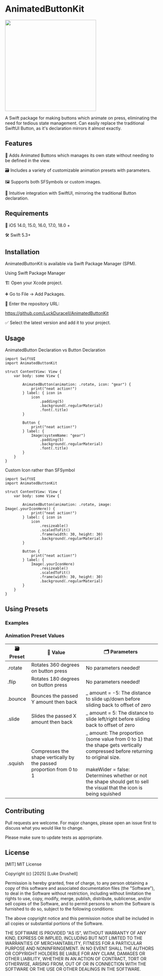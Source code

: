 # AnimatedButtonKit

<img src="https://lukedrushell.com/AnimatedButtonKit.png" width="300" height="300">

A Swift package for making buttons which animate on press, eliminating the need for tedious state management. Can easily replace the traditional SwiftUI Button, as it's declaration mirrors it almost exactly. 

## Features

📎 Adds Animated Buttons which manages its own state without needing to be defined in the view.

🗃️ Includes a variety of customizable animation presets with parameters.

🖼️ Supports both SFSymbols or custom images.

📱 Intuitive integration with SwiftUI, mirroring the traditional Button declaration.

## Requirements

📌 iOS 14.0, 15.0, 16.0, 17.0, 18.0 +

🛠️ Swift 5.3+

## Installation

AnimatedButtonKit is available via Swift Package Manager (SPM).

Using Swift Package Manager

🏗️ Open your Xcode project.

➕ Go to File → Add Packages.

🔗 Enter the repository URL:

https://github.com/LuckDuracell/AnimatedButtonKit

✅ Select the latest version and add it to your project.

## Usage

AnimatedButton Declaration vs Button Declaration

```
import SwiftUI
import AnimatedButtonKit

struct ContentView: View {
    var body: some View {
    
        AnimatedButton(animation: .rotate, icon: "gear") {
            print("neat action!")
        } label: { icon in
            icon
                .padding(5)
                .background(.regularMaterial)
                .font(.title)
        }
        
        Button {
            print("neat action!")
        } label: {
            Image(systemName: "gear")
                .padding(5)
                .background(.regularMaterial)
                .font(.title)
        }
    }
}
```

Custom Icon rather than SFSymbol

```
import SwiftUI
import AnimatedButtonKit

struct ContentView: View {
    var body: some View {
    
        AnimatedButton(animation: .rotate, image: Image(.yourIconHere)) {
            print("neat action!")
        } label: { icon in
            icon
                .resizeable()
                .scaledToFit()
                .frame(width: 30, height: 30)
                .background(.regularMaterial)
        }
        
        Button {
            print("neat action!")
        } label: {
            Image(.yourIconHere)
                .resizeable()
                .scaledToFit()
                .frame(width: 30, height: 30)
                .background(.regularMaterial)
        }
    }
}
```

## Using Presets

### Examples

### Animation Preset Values

|🗃️ Preset|🔢 Value|🗂️ Parameters|
|---------|--------|--------|
|.rotate |Rotates 360 degrees on button press     |No parameters needed! |
|.flip  |Rotates 180 degrees on button press     |No parameters needed! |
|.bounce  |Bounces the passed Y amount then back     |_ amount = -5: The distance to slide up/down before sliding back to offset of zero |
|.slide |Slides the passed X amount then back     |_ amount = 5: The distance to slide left/right before sliding back to offset of zero |
|.squish |Compresses the shape vertically by the passed proportion from 0 to 1|_ amount: The proportion (some value from 0 to 1) that the shape gets vertically compressed before returning to original size. <br><br>  makeWider = false: Determines whether or not the shape should get to sell the visual that the icon is being squished |

## Contributing

Pull requests are welcome. For major changes, please open an issue first
to discuss what you would like to change.

Please make sure to update tests as appropriate.

## License

[MIT] MIT License

Copyright (c) [2025] [Luke Drushell]

Permission is hereby granted, free of charge, to any person obtaining a copy
of this software and associated documentation files (the "Software"), to deal
in the Software without restriction, including without limitation the rights
to use, copy, modify, merge, publish, distribute, sublicense, and/or sell
copies of the Software, and to permit persons to whom the Software is
furnished to do so, subject to the following conditions:

The above copyright notice and this permission notice shall be included in all
copies or substantial portions of the Software.

THE SOFTWARE IS PROVIDED "AS IS", WITHOUT WARRANTY OF ANY KIND, EXPRESS OR
IMPLIED, INCLUDING BUT NOT LIMITED TO THE WARRANTIES OF MERCHANTABILITY,
FITNESS FOR A PARTICULAR PURPOSE AND NONINFRINGEMENT. IN NO EVENT SHALL THE
AUTHORS OR COPYRIGHT HOLDERS BE LIABLE FOR ANY CLAIM, DAMAGES OR OTHER
LIABILITY, WHETHER IN AN ACTION OF CONTRACT, TORT OR OTHERWISE, ARISING FROM,
OUT OF OR IN CONNECTION WITH THE SOFTWARE OR THE USE OR OTHER DEALINGS IN THE
SOFTWARE.

